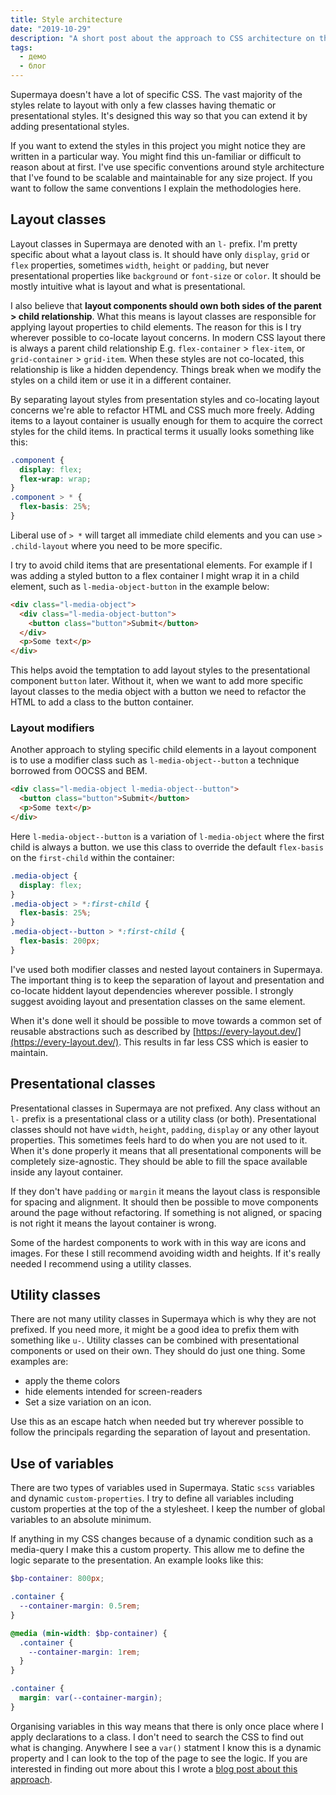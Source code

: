 ```yaml
---
title: Style architecture
date: "2019-10-29"
description: "A short post about the approach to CSS architecture on this project"
tags:
  - демо
  - блог
---
```


Supermaya doesn't have a lot of specific CSS. The vast majority of the styles relate to layout with only a few classes having thematic or presentational styles. It's designed this way so that you can extend it by adding presentational styles.

If you want to extend the styles in this project you might notice they are written in a particular way. You might find this un-familiar or difficult to reason about at first. I've use specific conventions around style architecture that I've found to be scalable and maintainable for any size project. If you want to follow the same conventions I explain the methodologies here.

## Layout classes

Layout classes in Supermaya are denoted with an `l-` prefix. I'm pretty specific about what a layout class is. It should have only `display`, `grid` or `flex` properties, sometimes `width`, `height` or `padding`, but never presentational properties like `background` or `font-size` or `color`. It should be mostly intuitive what is layout and what is presentational.

I also believe that **layout components should own both sides of the parent > child relationship**. What this means is layout classes are responsible for applying layout properties to child elements. The reason for this is I try wherever possible to co-locate layout concerns. In modern CSS layout there is always a parent child relationship E.g. `flex-container` > `flex-item`, or `grid-container` > `grid-item`. When these styles are not co-located, this relationship is like a hidden dependency. Things break when we modify the styles on a child item or use it in a different container.

By separating layout styles from presentation styles and co-locating layout concerns we're able to refactor HTML and CSS much more freely. Adding items to a layout container is usually enough for them to acquire the correct styles for the child items. In practical terms it usually looks something like this:

```css
.component {
  display: flex;
  flex-wrap: wrap;
}
.component > * {
  flex-basis: 25%;
}
```

Liberal use of `> *` will target all immediate child elements and you can use `> .child-layout` where you need to be more specific.

I try to avoid child items that are presentational elements. For example if I was adding a styled button to a flex container I might wrap it in a child element, such as `l-media-object-button` in the example below:

```html
<div class="l-media-object">
  <div class="l-media-object-button">
    <button class="button">Submit</button>
  </div>
  <p>Some text</p>
</div>
```

This helps avoid the temptation to add layout styles to the presentational component `button` later. Without it, when we want to add more specific layout classes to the media object with a button we need to refactor the HTML to add a class to the button container.

### Layout modifiers

Another approach to styling specific child elements in a layout component is to use a modifier class such as `l-media-object--button` a technique borrowed from OOCSS and BEM.

```html
<div class="l-media-object l-media-object--button">
  <button class="button">Submit</button>
  <p>Some text</p>
</div>
```

Here `l-media-object--button` is a variation of `l-media-object` where the first child is always a button. we use this class to override the default `flex-basis` on the `first-child` within the container:

```css
.media-object {
  display: flex;
}
.media-object > *:first-child {
  flex-basis: 25%;
}
.media-object--button > *:first-child {
  flex-basis: 200px;
}
```

I've used both modifier classes and nested layout containers in Supermaya. The important thing is to keep the separation of layout and presentation and co-locate hiddent layout dependencies wherever possible. I strongly suggest avoiding layout and presentation classes on the same element.

When it's done well it should be possible to move towards a common set of reusable abstractions such as described by [https://every-layout.dev/](https://every-layout.dev/). This results in far less CSS which is easier to maintain.

## Presentational classes

Presentational classes in Supermaya are not prefixed. Any class without an `l-` prefix is a presentational class or a utility class (or both). Presentational classes should not have `width`, `height`, `padding`, `display` or any other layout properties. This sometimes feels hard to do when you are not used to it. When it's done properly it means that all presentational components will be completely size-agnostic. They should be able to fill the space available inside any layout container.

If they don't have `padding` or `margin` it means the layout class is responsible for spacing and alignment. It should then be possible to move components around the page without refactoring. If something is not aligned, or spacing is not right it means the layout container is wrong.

Some of the hardest components to work with in this way are icons and images. For these I still recommend avoiding width and heights. If it's really needed I recommend using a utility classes.

## Utility classes

There are not many utility classes in Supermaya which is why they are not prefixed. If you need more, it might be a good idea to prefix them with something like `u-`. Utility classes can be combined with presentational components or used on their own. They should do just one thing. Some examples are:

- apply the theme colors
- hide elements intended for screen-readers
- Set a size variation on an icon.

Use this as an escape hatch when needed but try wherever possible to follow the principals regarding the separation of layout and presentation.

## Use of variables

There are two types of variables used in Supermaya. Static `scss` variables and dynamic `custom-properties`. I try to define all variables including custom properties at the top of the a stylesheet. I keep the number of global variables to an absolute minimum.

If anything in my CSS changes because of a dynamic condition such as a media-query I make this a custom property. This allow me to define the logic separate to the presentation. An example looks like this:

```scss
$bp-container: 800px;

.container {
  --container-margin: 0.5rem;
}

@media (min-width: $bp-container) {
  .container {
    --container-margin: 1rem;
  }
}

.container {
  margin: var(--container-margin);
}
```

Organising variables in this way means that there is only once place where I apply declarations to a class. I don't need to search the CSS to find out what is changing. Anywhere I see a `var()` statment I know this is a dynamic property and I can look to the top of the page to see the logic. If you are interested in finding out more about this I wrote a [blog post about this approach](https://www.madebymike.com.au/writing/using-css-variables/).
